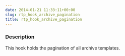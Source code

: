 ```yaml
---
date: 2014-01-21 11:33:11+00:00
slug: rtp_hook_archive_pagination
title: rtp_hook_archive_pagination
---
```


### Description


This hook holds the pagination of all archive templates.
